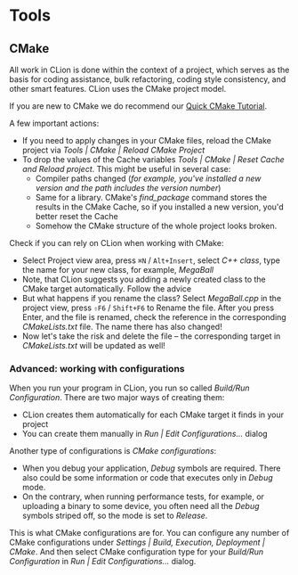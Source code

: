 # Tools

## CMake
All work in CLion is done within the context of a project, which serves as the basis for coding assistance, bulk refactoring, coding style consistency, and other smart features. CLion uses the CMake project model.

If you are new to CMake we do recommend our [Quick CMake Tutorial](https://www.jetbrains.com/help/clion/quick-cmake-tutorial.html).

A few important actions:

* If you need to apply changes in your CMake files, reload the CMake project via _Tools | CMake | Reload CMake Project_
* To drop the values of the Cache variables _Tools | CMake | Reset Cache and Reload project_. This might be useful in several case:
    * Compiler paths changed (_for example, you've installed a new version and the path includes the version number_)
    * Same for a library. CMake's _find_package_ command stores the results in the CMake Cache, so if you installed a new version, you'd better reset the Cache
    * Somehow the CMake structure of the whole project looks broken.

Check if you can rely on CLion when working with CMake:

* Select Project view area, press `⌘N` / `Alt+Insert`, select _C++ class_, type the name for your new class, for example, _MegaBall_
* Note, that CLion suggests you adding a newly created class to the CMake target automatically. Follow the advice
* But what happens if you rename the class? Select _MegaBall.cpp_ in the project view, press `⇧F6` / `Shift+F6` to Rename the file. After you press Enter, and the file is renamed, check the reference in the corresponding _CMakeLists.txt_ file. The name there has also changed!
* Now let's take the risk and delete the file – the corresponding target in _CMakeLists.txt_ will be updated as well!

### Advanced: working with configurations
When you run your program in CLion, you run so called _Build/Run Configuration_. There are two major ways of creating them:

* CLion creates them automatically for each CMake target it finds in your project
* You can create them manually in _Run | Edit Configurations..._ dialog

Another type of configurations is _CMake configurations_:

* When you debug your application, _Debug_ symbols are required. There also could be some information or code that executes only in _Debug_ mode.
* On the contrary, when running performance tests, for example, or uploading a binary to some device, you often need all the _Debug_ symbols striped off, so the mode is set to _Release_.

This is what CMake configurations are for. You can configure any number of CMake configurations under _Settings | Build, Execution, Deployment | CMake_. And then select CMake configuration type for your _Build/Run Configuration_ in _Run | Edit Configurations..._ dialog.
